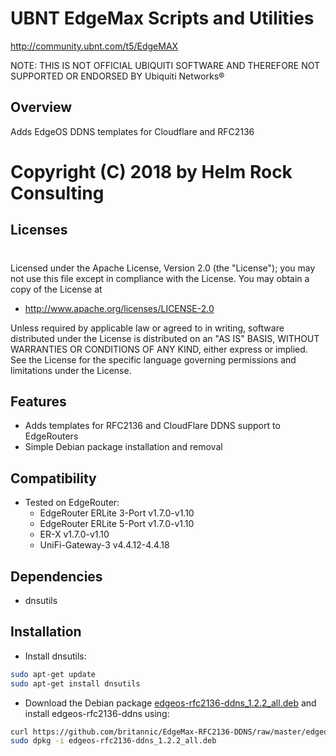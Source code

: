 # UBNT EdgeMax Scripts and Utilities
http://community.ubnt.com/t5/EdgeMAX

NOTE: THIS IS NOT OFFICIAL UBIQUITI SOFTWARE AND THEREFORE NOT SUPPORTED OR ENDORSED BY Ubiquiti Networks®

## Overview
Adds EdgeOS DDNS templates for Cloudflare and RFC2136

# Copyright (C) 2018 by Helm Rock Consulting

## Licenses
#
Licensed under the Apache License, Version 2.0 (the "License");
you may not use this file except in compliance with the License.
You may obtain a copy of the License at

* http://www.apache.org/licenses/LICENSE-2.0

Unless required by applicable law or agreed to in writing, software
distributed under the License is distributed on an "AS IS" BASIS,
WITHOUT WARRANTIES OR CONDITIONS OF ANY KIND, either express or implied.
See the License for the specific language governing permissions and
limitations under the License.

## Features

* Adds templates for RFC2136 and CloudFlare DDNS support to EdgeRouters
* Simple Debian package installation and removal

## Compatibility

* Tested on EdgeRouter:
  - EdgeRouter ERLite 3-Port v1.7.0-v1.10
  - EdgeRouter ERLite 5-Port v1.7.0-v1.10
  - ER-X v1.7.0-v1.10
  - UniFi-Gateway-3 v4.4.12-4.4.18

## Dependencies

* dnsutils

## Installation

* Install dnsutils:

```bash
sudo apt-get update
sudo apt-get install dnsutils
```

* Download the Debian package [edgeos-rfc2136-ddns_1.2.2_all.deb](https://github.com/britannic/EdgeMax-RFC2136-DDNS/raw/master/edgeos-rfc2136-ddns_1.2.2_all.deb) and install edgeos-rfc2136-ddns using:

```bash
curl https://github.com/britannic/EdgeMax-RFC2136-DDNS/raw/master/edgeos-rfc2136-ddns_1.2.2_all.deb
sudo dpkg -i edgeos-rfc2136-ddns_1.2.2_all.deb
```
